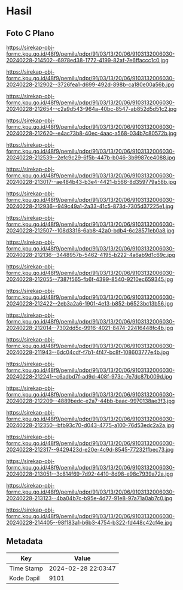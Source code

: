 # Hasil

## Foto C Plano

https://sirekap-obj-formc.kpu.go.id/48f9/pemilu/pdpr/91/03/13/20/06/9103132006030-20240228-214502--6978ed38-1772-4199-82af-7e6ffaccc1c0.jpg

https://sirekap-obj-formc.kpu.go.id/48f9/pemilu/pdpr/91/03/13/20/06/9103132006030-20240228-212902--3726fea1-d699-492d-898b-ca180e00a56b.jpg

https://sirekap-obj-formc.kpu.go.id/48f9/pemilu/pdpr/91/03/13/20/06/9103132006030-20240228-212654--c2a9d543-964a-40bc-8547-ab852d5d51c2.jpg

https://sirekap-obj-formc.kpu.go.id/48f9/pemilu/pdpr/91/03/13/20/06/9103132006030-20240228-212620--e4ac73b8-40ec-4aac-a568-034b7c80572b.jpg

https://sirekap-obj-formc.kpu.go.id/48f9/pemilu/pdpr/91/03/13/20/06/9103132006030-20240228-212539--2efc9c29-6f5b-447b-b046-3b9987ce4088.jpg

https://sirekap-obj-formc.kpu.go.id/48f9/pemilu/pdpr/91/03/13/20/06/9103132006030-20240228-213017--ae484b43-b3e4-4421-b566-8d359779a58b.jpg

https://sirekap-obj-formc.kpu.go.id/48f9/pemilu/pdpr/91/03/13/20/06/9103132006030-20240228-212936--949c49a1-2a33-41c5-873d-7305d37225e1.jpg

https://sirekap-obj-formc.kpu.go.id/48f9/pemilu/pdpr/91/03/13/20/06/9103132006030-20240228-212507--108d3316-6ab8-42a0-bdb4-6c28571eb0a8.jpg

https://sirekap-obj-formc.kpu.go.id/48f9/pemilu/pdpr/91/03/13/20/06/9103132006030-20240228-212136--3448957b-5462-4195-b222-4a6ab9d1c69c.jpg

https://sirekap-obj-formc.kpu.go.id/48f9/pemilu/pdpr/91/03/13/20/06/9103132006030-20240228-212055--7387f565-fb6f-4399-8540-9210ec659345.jpg

https://sirekap-obj-formc.kpu.go.id/48f9/pemilu/pdpr/91/03/13/20/06/9103132006030-20240228-212422--2eb3a2a6-1901-4e13-b852-b6523bc13b56.jpg

https://sirekap-obj-formc.kpu.go.id/48f9/pemilu/pdpr/91/03/13/20/06/9103132006030-20240228-212014--7302dd5c-9916-4021-8474-22416448fc4b.jpg

https://sirekap-obj-formc.kpu.go.id/48f9/pemilu/pdpr/91/03/13/20/06/9103132006030-20240228-211943--6dc04cdf-f7b1-4f47-bc8f-108603777e4b.jpg

https://sirekap-obj-formc.kpu.go.id/48f9/pemilu/pdpr/91/03/13/20/06/9103132006030-20240228-212241--c6adbd7f-ad9d-408f-973c-7e7dc87b009d.jpg

https://sirekap-obj-formc.kpu.go.id/48f9/pemilu/pdpr/91/03/13/20/06/9103132006030-20240228-212209--4889bedc-e2a7-44bb-baac-9970138ae3f3.jpg

https://sirekap-obj-formc.kpu.go.id/48f9/pemilu/pdpr/91/03/13/20/06/9103132006030-20240228-212350--bfb93c70-d043-4775-a100-76d53edc2a2a.jpg

https://sirekap-obj-formc.kpu.go.id/48f9/pemilu/pdpr/91/03/13/20/06/9103132006030-20240228-212317--9429423d-e20e-4c9d-8545-77232ffbec73.jpg

https://sirekap-obj-formc.kpu.go.id/48f9/pemilu/pdpr/91/03/13/20/06/9103132006030-20240228-213051--3c814f69-7d92-4410-8d98-e98c7939a72a.jpg

https://sirekap-obj-formc.kpu.go.id/48f9/pemilu/pdpr/91/03/13/20/06/9103132006030-20240228-213123--4ba04b7c-b95e-4d77-91e8-97a71a0ab7c0.jpg

https://sirekap-obj-formc.kpu.go.id/48f9/pemilu/pdpr/91/03/13/20/06/9103132006030-20240228-214405--98f183a1-b6b3-4754-b322-fd448c42cf4e.jpg


## Metadata

| Key        | Value               |
| ---------- | ------------------- |
| Time Stamp | 2024-02-28 22:03:47 |
| Kode Dapil | 9101                |



